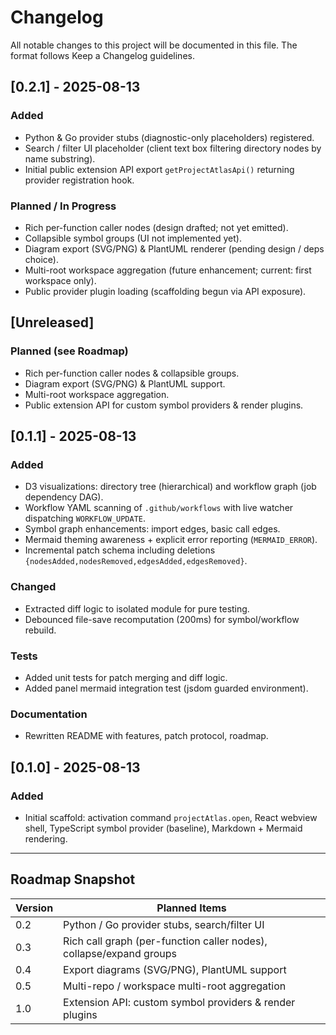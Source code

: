 # Changelog

All notable changes to this project will be documented in this file. The format follows Keep a Changelog guidelines.

## [0.2.1] - 2025-08-13
### Added
- Python & Go provider stubs (diagnostic-only placeholders) registered.
- Search / filter UI placeholder (client text box filtering directory nodes by name substring).
- Initial public extension API export `getProjectAtlasApi()` returning provider registration hook.

### Planned / In Progress
- Rich per-function caller nodes (design drafted; not yet emitted).
- Collapsible symbol groups (UI not implemented yet).
- Diagram export (SVG/PNG) & PlantUML renderer (pending design / deps choice).
- Multi-root workspace aggregation (future enhancement; current: first workspace only).
- Public provider plugin loading (scaffolding begun via API exposure).

## [Unreleased]
### Planned (see Roadmap)
- Rich per-function caller nodes & collapsible groups.
- Diagram export (SVG/PNG) & PlantUML support.
- Multi-root workspace aggregation.
- Public extension API for custom symbol providers & render plugins.

## [0.1.1] - 2025-08-13
### Added
- D3 visualizations: directory tree (hierarchical) and workflow graph (job dependency DAG).
- Workflow YAML scanning of `.github/workflows` with live watcher dispatching `WORKFLOW_UPDATE`.
- Symbol graph enhancements: import edges, basic call edges.
- Mermaid theming awareness + explicit error reporting (`MERMAID_ERROR`).
- Incremental patch schema including deletions `{nodesAdded,nodesRemoved,edgesAdded,edgesRemoved}`.

### Changed
- Extracted diff logic to isolated module for pure testing.
- Debounced file-save recomputation (200ms) for symbol/workflow rebuild.

### Tests
- Added unit tests for patch merging and diff logic.
- Added panel mermaid integration test (jsdom guarded environment).

### Documentation
- Rewritten README with features, patch protocol, roadmap.

## [0.1.0] - 2025-08-13
### Added
- Initial scaffold: activation command `projectAtlas.open`, React webview shell, TypeScript symbol provider (baseline), Markdown + Mermaid rendering.

---

## Roadmap Snapshot
| Version | Planned Items |
|---------|---------------|
| 0.2 | Python / Go provider stubs, search/filter UI |
| 0.3 | Rich call graph (per-function caller nodes), collapse/expand groups |
| 0.4 | Export diagrams (SVG/PNG), PlantUML support |
| 0.5 | Multi-repo / workspace multi-root aggregation |
| 1.0 | Extension API: custom symbol providers & render plugins |
